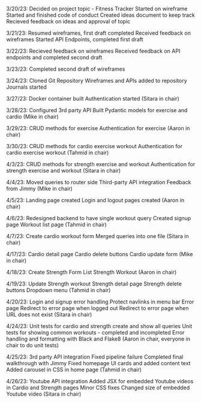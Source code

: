 3/20/23:
Decided on project topic - Fitness Tracker
Started on wireframe
Started and finished code of conduct
Created ideas document to keep track
Recieved feedback on ideas and approval of topic

3/21/23:
Resumed wireframes, first draft completed
Received feedback on wireframes
Started API Endpoints, completed first draft

3/22/23:
Recieved feedback on wireframes
Received feedback on API endpoints and completed second draft

3/23/23:
Completed second draft of wireframes

3/24/23:
Cloned Git Repository
Wireframes and APIs added to repository
Journals started

3/27/23:
Docker container built
Authentication started
(Sitara in chair)

3/28/23:
Configured 3rd party API
Built Pydantic models for exercise and cardio
(Mike in chair)

3/29/23:
CRUD methods for exercise
Authentication for exercise
(Aaron in chair)

3/30/23:
CRUD methods for cardio exercise workout
Authentication for cardio exercise workout
(Tahmid in chair)

4/3/23:
CRUD methods for strength exercise and workout
Authentication for strength exercise and workout
(Sitara in chair)

4/4/23:
Moved queries to router side
Third-party API integration
Feedback from Jimmy
(Mike in chair)

4/5/23:
Landing page created
Login and logout pages created
(Aaron in chair)

4/6/23:
Redesigned backend to have single workout query
Created signup page
Workout list page
(Tahmid in chair)

4/7/23:
Create cardio workout form
Merged queries into one file
(Sitara in chair)

4/17/23:
Cardio detail page
Cardio delete buttons
Cardio update form
(Mike in chair)

4/18/23:
Create Strength Form
List Strength Workout
(Aaron in chair)

4/19/23:
Update Strength workout
Strength detail page
Strength delete buttons
Dropdown menu
(Tahmid in chair)

4/20/23:
Login and signup error handling
Protect navlinks in menu bar
Error page
Redirect to error page when logged out
Redirect to error page when URL does not exist
(Sitara in chair)

4/24/23:
Unit tests for cardio and strength create and show all queries
Unit tests for showing common workouts - completed and incompleted
Error handling and formatting with Black and Flake8
(Aaron in chair, everyone in chair to do unit tests)

4/25/23:
3rd party API integration
Fixed pipeline failure
Completed final walkthrough with Jimmy
Fixed homepage UI cards and added content text
Added carousel in CSS in home page
(Tahmid in chair)

4/26/23:
Youtube API integration
Added JSX for embedded Youtube videos in Cardio and Strength pages
Minor CSS fixes
Changed size of embedded Youtube video
(Sitara in chair)
